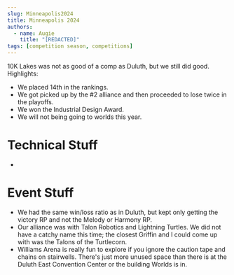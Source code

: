 ```yaml
---
slug: Minneapolis2024
title: Minneapolis 2024
authors:
  - name: Augie
    title: "[REDACTED]"
tags: [competition season, competitions]
---
```

10K Lakes was not as good of a comp as Duluth, but we still did good. Highlights:
* We placed 14th in the rankings. 
* We got picked up by the #2 alliance and then proceeded to lose twice in the playoffs. 
* We won the Industrial Design Award. 
* We will not being going to worlds this year.
<!--truncate-->
# Technical Stuff 
*
# Event Stuff
* We had the same win/loss ratio as in Duluth, but kept only getting the victory RP and not the Melody or Harmony RP.
* Our alliance was with Talon Robotics and Lightning Turtles. We did not have a catchy name this time; the closest Griffin and I could come up with was the Talons of the Turtlecorn.
* Williams Arena is really fun to explore if you ignore the caution tape and chains on stairwells. There's just more unused space than there is at the Duluth East Convention Center or the building Worlds is in. 